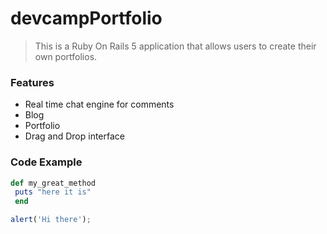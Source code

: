 # devcampPortfolio

> This is a Ruby On Rails 5 application that allows users to create their own portfolios.

### Features

- Real time chat engine for comments
- Blog
- Portfolio
- Drag and Drop interface

### Code Example 

```ruby
def my_great_method
 puts "here it is"
 end
 ```
 
 ```javascript
alert('Hi there');
 ```
